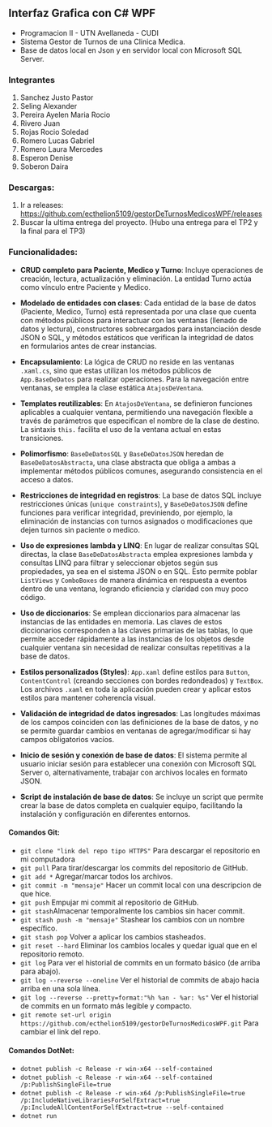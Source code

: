 ## Interfaz Grafica con C# WPF
- Programacion II - UTN Avellaneda - CUDI
- Sistema Gestor de Turnos de una Clinica Medica.
- Base de datos local en Json y en servidor local con Microsoft SQL Server.

### Integrantes
1. Sanchez Justo Pastor
2. Seling Alexander
3. Pereira Ayelen Maria Rocio
4. Rivero Juan
5. Rojas Rocio Soledad
6. Romero Lucas Gabriel
7. Romero Laura Mercedes
8. Esperon Denise
9. Soberon Daira


### Descargas:
1. Ir a releases: https://github.com/ecthelion5109/gestorDeTurnosMedicosWPF/releases
2. Buscar la ultima entrega del proyecto. (Hubo una entrega para el TP2 y la final para el TP3)

### Funcionalidades:
- **CRUD completo para Paciente, Medico y Turno**: Incluye operaciones de creación, lectura, actualización y eliminación. La entidad Turno actúa como vínculo entre Paciente y Medico.

- **Modelado de entidades con clases**: Cada entidad de la base de datos (Paciente, Medico, Turno) está representada por una clase que cuenta con métodos públicos para interactuar con las ventanas (llenado de datos y lectura), constructores sobrecargados para instanciación desde JSON o SQL, y métodos estáticos que verifican la integridad de datos en formularios antes de crear instancias.

- **Encapsulamiento**: La lógica de CRUD no reside en las ventanas `.xaml.cs`, sino que estas utilizan los métodos públicos de `App.BaseDeDatos` para realizar operaciones. Para la navegación entre ventanas, se emplea la clase estática `AtajosDeVentana`.

- **Templates reutilizables**: En `AtajosDeVentana`, se definieron funciones aplicables a cualquier ventana, permitiendo una navegación flexible a través de parámetros que especifican el nombre de la clase de destino. La sintaxis `this.` facilita el uso de la ventana actual en estas transiciones.

- **Polimorfismo**: `BaseDeDatosSQL` y `BaseDeDatosJSON` heredan de `BaseDeDatosAbstracta`, una clase abstracta que obliga a ambas a implementar métodos públicos comunes, asegurando consistencia en el acceso a datos.

- **Restricciones de integridad en registros**: La base de datos SQL incluye restricciones únicas (`unique constraints`), y `BaseDeDatosJSON` define funciones para verificar integridad, previniendo, por ejemplo, la eliminación de instancias con turnos asignados o modificaciones que dejen turnos sin paciente o medico.

- **Uso de expresiones lambda y LINQ**: En lugar de realizar consultas SQL directas, la clase `BaseDeDatosAbstracta` emplea expresiones lambda y consultas LINQ para filtrar y seleccionar objetos según sus propiedades, ya sea en el sistema JSON o en SQL. Esto permite poblar `ListViews` y `ComboBoxes` de manera dinámica en respuesta a eventos dentro de una ventana, logrando eficiencia y claridad con muy poco código.

- **Uso de diccionarios**: Se emplean diccionarios para almacenar las instancias de las entidades en memoria. Las claves de estos diccionarios corresponden a las claves primarias de las tablas, lo que permite acceder rápidamente a las instancias de los objetos desde cualquier ventana sin necesidad de realizar consultas repetitivas a la base de datos. 

- **Estilos personalizados (Styles)**: `App.xaml` define estilos para `Button`, `ContentControl` (creando secciones con bordes redondeados) y `TextBox`. Los archivos `.xaml` en toda la aplicación pueden crear y aplicar estos estilos para mantener coherencia visual.

- **Validación de integridad de datos ingresados**: Las longitudes máximas de los campos coinciden con las definiciones de la base de datos, y no se permite guardar cambios en ventanas de agregar/modificar si hay campos obligatorios vacíos.

- **Inicio de sesión y conexión de base de datos**: El sistema permite al usuario iniciar sesión para establecer una conexión con Microsoft SQL Server o, alternativamente, trabajar con archivos locales en formato JSON.

- **Script de instalación de base de datos**: Se incluye un script que permite crear la base de datos completa en cualquier equipo, facilitando la instalación y configuración en diferentes entornos.


#### Comandos Git:
* `git clone "link del repo tipo HTTPS"` Para descargar el repositorio en mi computadora
* `git pull` Para tirar/descargar los commits del repositorio de GitHub.
* `git add *` Agregar/marcar todos los archivos.
* `git commit -m "mensaje"` Hacer un commit local con una descripcion de que hice.
* `git push` Empujar mi commit al repositorio de GitHub.
* `git stash`Almacenar temporalmente los cambios sin hacer commit.
* `git stash push -m "mensaje"` Stashear los cambios con un nombre específico.
* `git stash pop`  Volver a aplicar los cambios stasheados.
* `git reset --hard`  Eliminar los cambios locales y quedar igual que en el repositorio remoto.
* `git log`  Para ver el historial de commits en un formato básico (de arriba para abajo).
* `git log --reverse --oneline`  Ver el historial de commits de abajo hacia arriba en una sola línea.
* `git log --reverse --pretty=format:"%h %an - %ar: %s"` Ver el historial de commits en un formato más legible y compacto.
* `git remote set-url origin https://github.com/ecthelion5109/gestorDeTurnosMedicosWPF.git` Para cambiar el link del repo.


#### Comandos DotNet:
* `dotnet publish -c Release -r win-x64 --self-contained`
* `dotnet publish -c Release -r win-x64 --self-contained /p:PublishSingleFile=true`
* `dotnet publish -c Release -r win-x64 /p:PublishSingleFile=true /p:IncludeNativeLibrariesForSelfExtract=true /p:IncludeAllContentForSelfExtract=true --self-contained`
* `dotnet run`